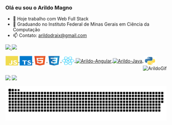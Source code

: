 ### Olá eu sou o Arildo Magno

- 🔭 Hoje trabalho com Web Full Stack
- 🌱 Graduando no Instituto Federal de Minas Gerais em Ciência da Computação
- 📫 Contato: arildodraix@gmail.com

 <div>
  <a href="https://github.com/ArildoMagno">
  <img height="180em" src="https://github-readme-stats.vercel.app/api?username=ArildoMagno&show_icons=true&theme=dark&include_all_commits=true&count_private=true"/>
  <img height="180em" src="https://github-readme-stats.vercel.app/api/top-langs/?username=ArildoMagno&layout=compact&langs_count=7&theme=dark"/>
</div>
  
<div style="display: inline_block"><br>
  <img align="center" alt="Arildo-Js" height="30" width="40" src="https://raw.githubusercontent.com/devicons/devicon/master/icons/javascript/javascript-plain.svg">
  <img align="center" alt="Arildo-Ts" height="30" width="40" src="https://raw.githubusercontent.com/devicons/devicon/master/icons/typescript/typescript-plain.svg">
  <img align="center" alt="Arildo-HTML" height="30" width="40" src="https://raw.githubusercontent.com/devicons/devicon/master/icons/html5/html5-original.svg">
  <img align="center" alt="Arildo-CSS" height="30" width="40" src="https://raw.githubusercontent.com/devicons/devicon/master/icons/css3/css3-original.svg">
  <img align="center" alt="Arildo-React" height="30" width="40" src="https://raw.githubusercontent.com/devicons/devicon/master/icons/react/react-original.svg">
  <img align="center" alt="Arildo-Angular" height="30" width="40" src="https://cdn.jsdelivr.net/gh/devicons/devicon/icons/angularjs/angularjs-original.svg" />
  <img align="center" alt="Arildo-Java" height="30" width="40" src="https://cdn.jsdelivr.net/gh/devicons/devicon/icons/java/java-original.svg" />
 <img align="center" alt="Arildo-Python" height="30" width="40" src="https://raw.githubusercontent.com/devicons/devicon/master/icons/python/python-original.svg">
  
  <img align="right" alt="ArildoGif" src="https://cdn.discordapp.com/attachments/630181590273622016/888441525661474876/ArildoMagnoGifGithub.gif">
</div>
  
   ##
 
<div> 
  <a href = "mailto:arildodraix@gmail.com"><img src="https://img.shields.io/badge/-Gmail-%23333?style=for-the-badge&logo=gmail&logoColor=white" target="_blank"></a>
  <a href="https://www.linkedin.com/in/arildo-magno-3a34a785/" target="_blank"><img src="https://img.shields.io/badge/-LinkedIn-%230077B5?style=for-the-badge&logo=linkedin&logoColor=white" target="_blank"></a> 

  ![Snake animation](https://github.com/ArildoMagno/ArildoMagno/blob/output/github-contribution-grid-snake.svg)
 
</div>
